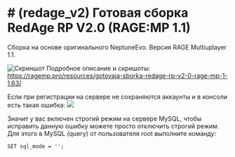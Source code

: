 
# # (redage_v2) Готовая сборка RedAge RP V2.0 (RAGE:MP 1.1)

Сборка на основе оригинального NeptuneEvo. Версия RAGE Multiuplayer 1.1.

![Скриншот](https://i.imgur.com/WUUQtC6.jpg)
Подробное описание и скришоты: https://ragemp.pro/resources/gotovaja-sborka-redage-rp-v2-0-rage-mp-1-1.63/

Если при регистрации на сервере не сохраняются аккаунты и в консоли есть такая ошибка:
![](https://i.imgur.com/HMv0gTU.png)

Значит у вас включен строгий режим на сервере MySQL, чтобы исправить данную ошибку можете просто отключить строгий режим.
Для этого в MySQL (query) от пользователя root выполните команду:

`
SET sql_mode = '';
`
